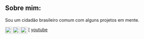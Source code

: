 ## Sobre mim:
Sou um cidadão brasileiro comum com alguns projetos em mente.

[<img align="left" alt="Twitch" width="22px" src="https://www.flaticon.com/svg/vstatic/svg/2111/2111668.svg?token=exp=1617573948~hmac=48fa50c4e5ac008174cb9baf1c0e4fe0"/>][twitch]
[<img align="left" alt="Twitter" width="22px" src="https://www.flaticon.com/svg/vstatic/svg/733/733579.svg?token=exp=1617574266~hmac=677ec43a088b74f869490dce9c66ea4c"/>][twitter]
[<img align="left" alt="YouTube" width="22px" src="https://www.flaticon.com/svg/vstatic/svg/1384/1384060.svg?token=exp=1617573792~hmac=44e631e4334fe26548794ae4cc277209"/> [youtube]

[twitch]: https://twitch.tv/kyanmarcos
[twitter]: https://twitter.com/kyanmarcos
[youtube]: https://www.youtube.com/channel/UCR0IA6JFTcuVGFNcc0TeqYA
